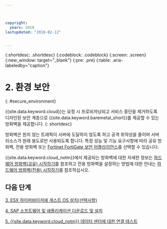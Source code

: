 ```yaml
---



copyright:
  years: 2018
lastupdated: "2018-02-12"


---
```


{:shortdesc: .shortdesc}
{:codeblock: .codeblock}
{:screen: .screen}
{:new_window: target="_blank"}
{:pre: .pre}
{:table: .aria-labeledby="caption"}

# 2. 환경 보안
{: #secure_environment}

{{site.data.keyword.cloud}}는 요청 시 프로비저닝되고 서비스 중단을 제거하도록 디자인된 보안 계층으로 {{site.data.keyword.baremetal_short}}를 제공할 수 있는 방화벽을 제공합니다.
{: shortdesc}

방화벽은 원치 않는 트래픽이 서버에 도달하지 않도록 하고 공격 취약성을 줄이며 서버 리소스가 원래 용도로만 사용되도록 합니다. 특정 성능 및 기능 요구사항에 따라 공유 방화벽, 전용 방화벽 또는 [Fortinet FortiGate 보안 어플라이언스](https://console.bluemix.net/docs/infrastructure/fortigate-10g/getting-started.html#getting-started-with-fortigate-security-appliance-10gbs)를 선택할 수 있습니다.

{{site.data.keyword.cloud_notm}}에서 제공되는 방화벽에 대한 자세한 정보는 [하드웨어 방화벽(공유) 시작하기](https://console.bluemix.net/docs/infrastructure/hardware-firewall-shared/getting-started.html#getting-started)를 참조하고 전용 방화벽을 설정하는 방법에 대한 안내는 [하드웨어 방화벽(전용) 시작하기](https://console.bluemix.net/docs/infrastructure/hardware-firewall-dedicated/getting-started.html#getting-started)를 참조하십시오.

## 다음 단계

  [3. ESX 하이퍼바이저에 게스트 OS 설치(선택사항)](/docs/infrastructure/sap-hana/hana-installing-guest-operating-system-VMware-deployments.html)

  [4. SAP 소프트웨어 및 애플리케이션 다운로드 및 설치](/docs/infrastructure/sap-hana/hana-installing-SAP-landscape.html)
  
  [5. {{site.data.keyword.cloud_notm}} 데이터 센터에 대한 연결 테스트](/docs/infrastructure/sap-hana/hana-testing-connectivity.html)
